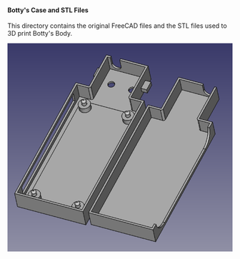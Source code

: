 #### Botty's Case and STL Files
This directory contains the original FreeCAD files and the STL files 
used to 3D print Botty's Body.

<img src="BottyFrontAndBackPlate.png">